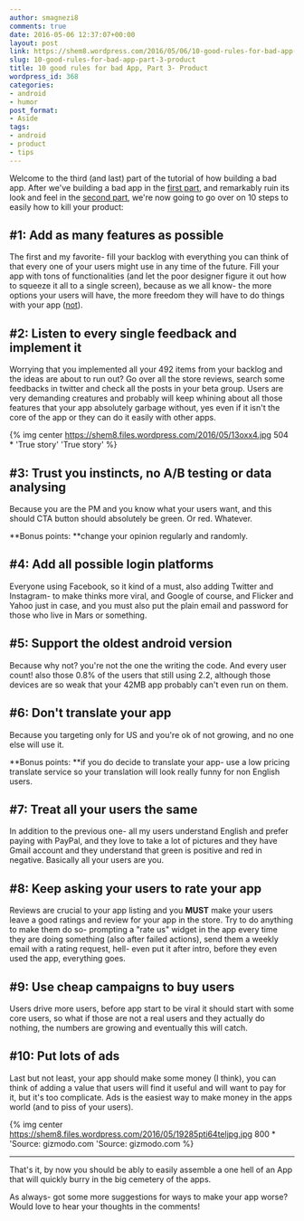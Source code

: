 ```yaml
---
author: smagnezi8
comments: true
date: 2016-05-06 12:37:07+00:00
layout: post
link: https://shem8.wordpress.com/2016/05/06/10-good-rules-for-bad-app-part-3-product/
slug: 10-good-rules-for-bad-app-part-3-product
title: 10 good rules for bad App, Part 3- Product
wordpress_id: 368
categories:
- android
- humor
post_format:
- Aside
tags:
- android
- product
- tips
---
```


Welcome to the third (and last) part of the tutorial of how building a bad app. After we've building a bad app in the [first part](https://shem8.wordpress.com/2016/03/31/10-good-rules-for-bad-app-part-1-technical/), and remarkably ruin its look and feel in the [second part](https://shem8.wordpress.com/2016/04/17/10-good-rules-for-bad-app-part-2-uxui/), we're now going to go over on 10 steps to easily how to kill your product:
<!--more-->

## #1: Add as many features as possible


The first and my favorite- fill your backlog with everything you can think of that every one of your users might use in any time of the future. Fill your app with tons of functionalities (and let the poor designer figure it out how to squeeze it all to a single screen), because as we all know- the more options your users will have, the more freedom they will have to do things with your app ([not](https://www.ted.com/talks/barry_schwartz_on_the_paradox_of_choice?language=en)).


## #2: Listen to every single feedback and implement it


Worrying that you implemented all your 492 items from your backlog and the ideas are about to run out? Go over all the store reviews, search some feedbacks in twitter and check all the posts in your beta group. Users are very demanding creatures and probably will keep whining about all those features that your app absolutely garbage without, yes even if it isn't the core of the app or they can do it easily with other apps.


{% img center https://shem8.files.wordpress.com/2016/05/13oxx4.jpg 504 * 'True story' 'True story' %}


## #3: Trust you instincts, no A/B testing or data analysing


Because you are the PM and you know what your users want, and this should CTA button should absolutely be green. Or red. Whatever.

**Bonus points: **change your opinion regularly and randomly.


## #4: Add all possible login platforms


Everyone using Facebook, so it kind of a must, also adding Twitter and Instagram- to make thinks more viral, and Google of course, and Flicker and Yahoo just in case, and you must also put the plain email and password for those who live in Mars or something.


## #5: Support the oldest android version


Because why not? you're not the one the writing the code. And every user count! also those 0.8% of the users that still using 2.2, although those devices are so weak that your 42MB app probably can't even run on them.


## #6: Don't translate your app


Because you targeting only for US and you're ok of not growing, and no one else will use it.

**Bonus points: **if you do decide to translate your app- use a low pricing translate service so your translation will look really funny for non English users.


## #7: Treat all your users the same


In addition to the previous one- all my users understand English and prefer paying with PayPal, and they love to take a lot of pictures and they have Gmail account and they understand that green is positive and red in negative. Basically all your users are you.


## #8: Keep asking your users to rate your app


Reviews are crucial to your app listing and you **MUST** make your users leave a good ratings and review for your app in the store. Try to do anything to make them do so- prompting a "rate us" widget in the app every time they are doing something (also after failed actions), send them a weekly email with a rating request, hell- even put it after intro, before they even used the app, everything goes.


## #9: Use cheap campaigns to buy users


Users drive more users, before app start to be viral it should start with some core users, so what if those are not a real users and they actually do nothing, the numbers are growing and eventually this will catch.


## #10: Put lots of ads


Last but not least, your app should make some money (I think), you can think of adding a value that users will find it useful and will want to pay for it, but it's too complicate. Ads is the easiest way to make money in the apps world (and to piss of your users).

{% img center https://shem8.files.wordpress.com/2016/05/19285pti64teljpg.jpg 800 * 'Source: gizmodo.com 'Source: gizmodo.com %}

***

That's it, by now you should be ably to easily assemble a one hell of an App that will quickly burry in the big cemetery of the apps.

As always- got some more suggestions for ways to make your app worse? Would love to hear your thoughts in the comments!
